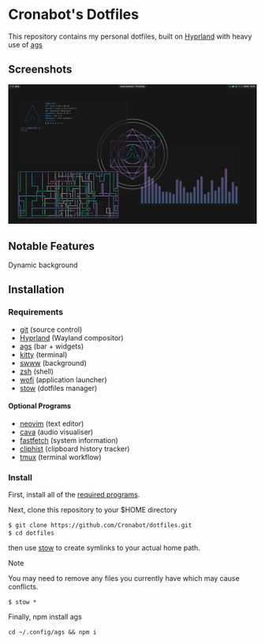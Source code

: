 # Cronabot's Dotfiles

This repository contains my personal dotfiles, built on [Hyprland](https://github.com/hyprwm/Hyprland) with heavy use of [ags](https://github.com/Aylur/ags/)

## Screenshots

![Desktop Screenshot 1](./assets/desktop1.png)

## Notable Features

Dynamic background

## Installation

### Requirements

- [git](https://git-scm.com/) (source control)
- [Hyprland](https://github.com/hyprwm/Hyprland) (Wayland compositor)
- [ags](https://github.com/Aylur/ags) (bar + widgets)
- [kitty](https://github.com/kovidgoyal/kitty) (terminal)
- [swww](https://github.com/Horus645/swww) (background)
- [zsh](https://www.zsh.org/) (shell)
- [wofi](https://hg.sr.ht/~scoopta/wofi) (application launcher)
- [stow](https://www.gnu.org/software/stow) (dotfiles manager)

#### Optional Programs

- [neovim](https://github.com/neovim/neovim) (text editor)
- [cava](https://github.com/karlstav/cava) (audio visualiser)
- [fastfetch](https://github.com/fastfetch-cli/fastfetch) (system information)
- [cliphist](https://github.com/sentriz/cliphist) (clipboard history tracker)
- [tmux](https://github.com/tmux/tmux) (terminal workflow)

### Install

First, install all of the [required programs](#Requirements).

Next, clone this repository to your $HOME directory

```
$ git clone https://github.com/Cronabot/dotfiles.git
$ cd dotfiles
```

then use [stow](https://www.gnu.org/software/stow) to create symlinks to your actual home path.

> [!NOTE]
> You may need to remove any files you currently have which may cause conflicts.

```
$ stow *
```

Finally, npm install ags

```
cd ~/.config/ags && npm i
```
